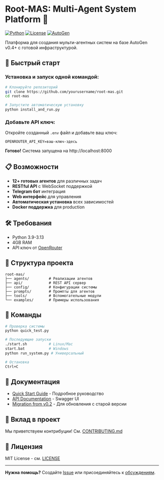 # Root-MAS: Multi-Agent System Platform 🤖

[![Python](https://img.shields.io/badge/python-3.9--3.13-blue.svg)](https://www.python.org/downloads/)
[![License](https://img.shields.io/badge/license-MIT-green.svg)](LICENSE)
[![AutoGen](https://img.shields.io/badge/AutoGen-0.5.1+-orange.svg)](https://github.com/microsoft/autogen)

Платформа для создания мульти-агентных систем на базе AutoGen v0.4+ с готовой инфраструктурой.

## 🚀 Быстрый старт

### Установка и запуск одной командой:

```bash
# Клонируйте репозиторий
git clone https://github.com/yourusername/root-mas.git
cd root-mas

# Запустите автоматическую установку
python install_and_run.py
```

### Добавьте API ключ:
Откройте созданный `.env` файл и добавьте ваш ключ:
```
OPENROUTER_API_KEY=ваш-ключ-здесь
```

**Готово!** Система запущена на http://localhost:8000

## 📋 Возможности

- **12+ готовых агентов** для различных задач
- **RESTful API** с WebSocket поддержкой
- **Telegram бот** интеграция
- **Web интерфейс** для управления
- **Автоматическая установка** всех зависимостей
- **Docker поддержка** для production

## 🛠️ Требования

- Python 3.9-3.13
- 4GB RAM
- API ключ от [OpenRouter](https://openrouter.ai/keys)

## 📁 Структура проекта

```
root-mas/
├── agents/         # Реализации агентов
├── api/            # REST API сервер
├── config/         # Конфигурации системы
├── prompts/        # Промпты для агентов
├── tools/          # Вспомогательные модули
└── examples/       # Примеры использования
```

## 🔧 Команды

```bash
# Проверка системы
python quick_test.py

# Последующие запуски
./start.sh          # Linux/Mac
start.bat           # Windows
python run_system.py # Универсальный

# Остановка
Ctrl+C
```

## 📖 Документация

- [Quick Start Guide](QUICK_START.md) - Подробное руководство
- [API Documentation](http://localhost:8000/docs) - Swagger UI
- [Migration from v0.2](docs/migration/) - Для обновления с старой версии

## 🤝 Вклад в проект

Мы приветствуем контрибуции! См. [CONTRIBUTING.md](CONTRIBUTING.md)

## 📄 Лицензия

MIT License - см. [LICENSE](LICENSE)

---

**Нужна помощь?** Создайте [Issue](https://github.com/yourusername/root-mas/issues) или присоединяйтесь к [обсуждениям](https://github.com/yourusername/root-mas/discussions).
